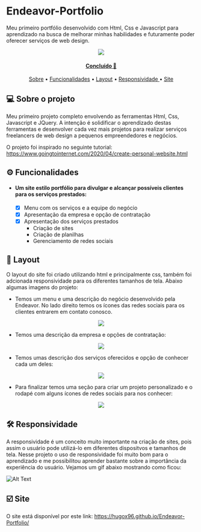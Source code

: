 # Endeavor-Portfolio

  Meu primeiro portfólio desenvolvido com Html, Css e Javascript para aprendizado na busca de melhorar minhas habilidades e futuramente poder oferecer serviços de web design.

<p align="center">
	<a  href="https://github.com/Hugox96/">
	<img src="https://img.shields.io/static/v1?label=Git&message=Hugo&color=191970&style=for-the-badge&logo=ghost"/>
</p>	



<h4 align="center"> 
	 Concluído 🚀 
</h4>

<p align="center">
 <a href="#-sobre-o-projeto">Sobre</a> •
 <a href="#-Funcionalidades">Funcionalidades</a> •
 <a href="#-layout">Layout</a> •  
 <a href="#-responsividade">Responsividade </a>  • 
 <a href="#-site"> Site </a>	
</p>


## 💻 Sobre o projeto

Meu primeiro projeto completo envolvendo as ferramentas  Html, Css, Javascript e JQuery. A intenção é solidificar o aprendizado destas ferramentas e desenvolver cada vez mais 
projetos para realizar serviços freelancers de web design a pequenos empreendedores e negócios.

O projeto foi inspirado no seguinte tutorial: https://www.goingtointernet.com/2020/04/create-personal-website.html

## ⚙️ Funcionalidades

- #### Um site estilo portfólio para divulgar e alcançar possíveis clientes para os serviços prestados:
  - [x] Menu com os serviços e a equipe do negócio
  - [x] Apresentação da empresa e opção de contratação 
  - [x] Apresentação dos serviços prestados
    - Criação de sites
    - Criação de planilhas
    - Gerenciamento de redes sociais
    
## 🎨 Layout

O layout do site foi criado utilizando html e principalmente css, também foi adcionada responsividade para os diferentes tamanhos de tela. 
Abaixo algumas imagens do projeto:

- Temos um menu e uma descrição do negócio desenvolvido pela Endeavor. No lado direito temos os ícones das redes sociais para os clientes entrarem em contato conosco.

<p align="center">
  <img src= "https://user-images.githubusercontent.com/62472486/115281945-f6b44700-a11f-11eb-81c3-1d141cd5dc78.png">
</p>

- Temos uma descrição da empresa e opções de contratação: 

<p align="center">
  <img src= "https://user-images.githubusercontent.com/62472486/115283337-99b99080-a121-11eb-831c-1c2e2ca9fd45.png">
</p>

- Temos umas descrição dos serviços oferecidos e opção de conhecer cada um deles:

<p align="center">
  <img src= "https://user-images.githubusercontent.com/62472486/115283786-3419d400-a122-11eb-9ef8-78985f87e409.png">
</p>

- Para finalizar temos uma seção para criar um projeto personalizado e o rodapé com alguns ícones de redes sociais para nos conhecer:

<p align="center">
  <img src= "https://user-images.githubusercontent.com/62472486/115284171-b86c5700-a122-11eb-9a6a-115e1df4bcd4.png">
</p>

## 🛠 Responsividade

A responsividade é um conceito muito importante na criação de sites, pois assim o usuário pode utilizá-lo em diferentes dispositvos e tamanhos de tela. Nesse projeto o uso de responsividade foi muito bom para o aprendizado e me possibilitou aprender bastante sobre a importância da experiência do usuário.
Vejamos um gif abaixo mostrando como ficou:

![Alt Text](https://user-images.githubusercontent.com/62472486/118557490-a2f74680-b73b-11eb-9e50-350fe5c9bc5e.gif)

## :ballot_box_with_check: Site
 O site está disponível por este link: https://hugox96.github.io/Endeavor-Portfolio/


